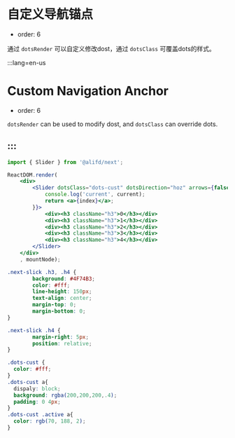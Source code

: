 # 自定义导航锚点

- order: 6

通过 `dotsRender` 可以自定义修改dost，通过 `dotsClass` 可覆盖dots的样式。

:::lang=en-us
# Custom Navigation Anchor

- order: 6

`dotsRender` can be used to modify dost, and `dotsClass` can override dots.

:::
---

````jsx
import { Slider } from '@alifd/next';

ReactDOM.render(
    <div>
        <Slider dotsClass="dots-cust" dotsDirection="hoz" arrows={false} dotsRender={(index, current) => {
            console.log('current', current);
            return <a>{index}</a>;
        }}>
            <div><h3 className="h3">0</h3></div>
            <div><h3 className="h3">1</h3></div>
            <div><h3 className="h3">2</h3></div>
            <div><h3 className="h3">3</h3></div>
            <div><h3 className="h3">4</h3></div>
        </Slider>
    </div>
    , mountNode);
````

````css
.next-slick .h3, .h4 {
        background: #4F74B3;
        color: #fff;
        line-height: 150px;
        text-align: center;
        margin-top: 0;
        margin-bottom: 0;
}

.next-slick .h4 {
        margin-right: 5px;
        position: relative;
}

.dots-cust {
  color: #fff;
}
.dots-cust a{
  dispaly: block;
  background: rgba(200,200,200,.4);
  padding: 0 4px;
}
.dots-cust .active a{
  color: rgb(70, 188, 2);
}
````
